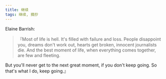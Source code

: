 ```yaml
---
title: 继续
tags: 继续, 摘抄
---
```



Elaine Barrish:

> 『Most of life is hell. It's filled with failure and loss. People disappoint you, dreams don't work out, hearts get broken, innocent journalists die. And the best moment of life, when everything comes together, are few and fleeting.

But you'll never get to the next great moment, if you don't keep going. So that's what I do, keep going.』

